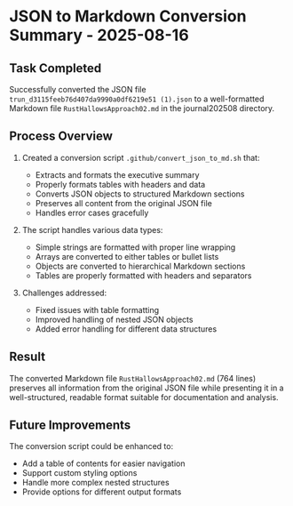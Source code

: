 # JSON to Markdown Conversion Summary - 2025-08-16

## Task Completed
Successfully converted the JSON file `trun_d3115feeb76d407da9990a0df6219e51 (1).json` to a well-formatted Markdown file `RustHallowsApproach02.md` in the journal202508 directory.

## Process Overview
1. Created a conversion script `.github/convert_json_to_md.sh` that:
   - Extracts and formats the executive summary
   - Properly formats tables with headers and data
   - Converts JSON objects to structured Markdown sections
   - Preserves all content from the original JSON file
   - Handles error cases gracefully

2. The script handles various data types:
   - Simple strings are formatted with proper line wrapping
   - Arrays are converted to either tables or bullet lists
   - Objects are converted to hierarchical Markdown sections
   - Tables are properly formatted with headers and separators

3. Challenges addressed:
   - Fixed issues with table formatting
   - Improved handling of nested JSON objects
   - Added error handling for different data structures

## Result
The converted Markdown file `RustHallowsApproach02.md` (764 lines) preserves all information from the original JSON file while presenting it in a well-structured, readable format suitable for documentation and analysis.

## Future Improvements
The conversion script could be enhanced to:
- Add a table of contents for easier navigation
- Support custom styling options
- Handle more complex nested structures
- Provide options for different output formats
